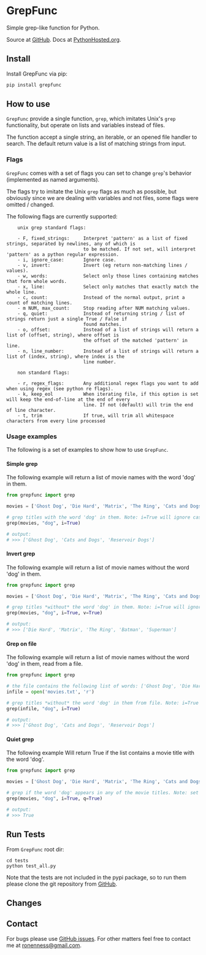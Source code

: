 # GrepFunc
Simple grep-like function for Python.

Source at [GitHub](https://github.com/RonenNess/grepfunc).
Docs at [PythonHosted.org](http://pythonhosted.org/grepfunc/).

## Install

Install GrepFunc via pip:

```python
pip install grepfunc
```

## How to use

```GrepFunc``` provide a single function, ```grep```, which imitates Unix's ```grep``` functionality, but operate on lists and variables instead of files.

The function accept a single string, an iterable, or an opened file handler to search. The default return value is a list of matching strings from input.

### Flags

```GrepFunc``` comes with a set of flags you can set to change ```grep```'s behavior (implemented as named arguments).

The flags try to imitate the Unix ```grep``` flags as much as possible, but obviously since we are dealing with variables and not files, some flags were omitted / changed.

The following flags are currently supported:

```
    unix grep standard flags:

    - F, fixed_strings:     Interpret 'pattern' as a list of fixed strings, separated by newlines, any of which is
                            to be matched. If not set, will interpret 'pattern' as a python regular expression.
    - i, ignore_case:       Ignore case.
    - v, invert:            Invert (eg return non-matching lines / values).
    - w, words:             Select only those lines containing matches that form whole words.
    - x, line:              Select only matches that exactly match the whole line.
    - c, count:             Instead of the normal output, print a count of matching lines.
    - m NUM, max_count:     Stop reading after NUM matching values.
    - q, quiet:             Instead of returning string / list of strings return just a single True / False if
                            found matches.
    - o, offset:            Instead of a list of strings will return a list of (offset, string), where offset is
                            the offset of the matched 'pattern' in line.
    - n, line_number:       Instead of a list of strings will return a list of (index, string), where index is the
                            line number.

    non standard flags:

    - r, regex_flags:       Any additional regex flags you want to add when using regex (see python re flags).
    - k, keep_eol           When iterating file, if this option is set will keep the end-of-line at the end of every
                            line. If not (default) will trim the end of line character.
    - t, trim               If true, will trim all whitespace characters from every line processed
```

### Usage examples

The following is a set of examples to show how to use ```GrepFunc```.

#### Simple grep

The following example will return a list of movie names with the word 'dog' in them.

```python
from grepfunc import grep

movies = ['Ghost Dog', 'Die Hard', 'Matrix', 'The Ring', 'Cats and Dogs', 'Batman', 'Superman', 'Reservoir Dogs']

# grep titles with the word 'dog' in them. Note: i=True will ignore case.
grep(movies, "dog", i=True)

# output:
# >>> ['Ghost Dog', 'Cats and Dogs', 'Reservoir Dogs']
```

#### Invert grep

The following example will return a list of movie names without the word 'dog' in them.

```python
from grepfunc import grep

movies = ['Ghost Dog', 'Die Hard', 'Matrix', 'The Ring', 'Cats and Dogs', 'Batman', 'Superman', 'Reservoir Dogs']

# grep titles *without* the word 'dog' in them. Note: i=True will ignore case.
grep(movies, "dog", i=True, v=True)

# output:
# >>> ['Die Hard', 'Matrix', 'The Ring', 'Batman', 'Superman']
```

#### Grep on file

The following example will return a list of movie names without the word 'dog' in them, read from a file.

```python
from grepfunc import grep

# the file contains the following list of words: ['Ghost Dog', 'Die Hard', 'Matrix', 'The Ring', 'Cats and Dogs', 'Batman', 'Superman', 'Reservoir Dogs']
infile = open('movies.txt', 'r')

# grep titles *without* the word 'dog' in them from file. Note: i=True will ignore case.
grep(infile, "dog", i=True)

# output:
# >>> ['Ghost Dog', 'Cats and Dogs', 'Reservoir Dogs']
```

#### Quiet grep

The following example Will return True if the list contains a movie title with the word 'dog'.

```python
from grepfunc import grep

movies = ['Ghost Dog', 'Die Hard', 'Matrix', 'The Ring', 'Cats and Dogs', 'Batman', 'Superman', 'Reservoir Dogs']

# grep if the word 'dog' appears in any of the movie titles. Note: set i=True to ignore case.
grep(movies, "dog", i=True, q=True)

# output:
# >>> True
```

## Run Tests

From ```GrepFunc``` root dir:

```shell
cd tests
python test_all.py
```

Note that the tests are not included in the pypi package, so to run them please clone the git repository from [GitHub](https://github.com/RonenNess/grepfunc).

## Changes

## Contact

For bugs please use [GitHub issues](https://github.com/RonenNess/grepfunc/issues).
For other matters feel free to contact me at ronenness@gmail.com.


